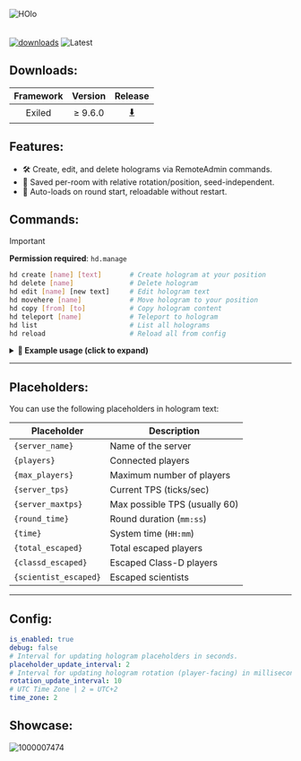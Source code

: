 ![HOlo](https://github.com/user-attachments/assets/65be6663-97d4-4af3-b1de-10e9d68a49e9)<br><br><br>
[![downloads](https://img.shields.io/github/downloads/Vretu-Dev/HolographicDisplays/total?style=for-the-badge&logo=icloud&color=%233A6D8C)](https://github.com/Vretu-Dev/UltimateHUD/releases/latest)
![Latest](https://img.shields.io/github/v/release/Vretu-Dev/HolographicDisplays?style=for-the-badge&label=Latest%20Release&color=%23D91656)


## Downloads:
| Framework | Version    |  Release                                                              |
|:---------:|:----------:|:----------------------------------------------------------------------:|
| Exiled    | ≥ 9.6.0    | [⬇️](https://github.com/Vretu-Dev/HolographicDisplays/releases/latest) |

## Features:

- 🛠️ Create, edit, and delete holograms via RemoteAdmin commands.
- 🧭 Saved per-room with relative rotation/position, seed-independent.
- 🔁 Auto-loads on round start, reloadable without restart.

## Commands:

> [!IMPORTANT]
> **Permission required**: `hd.manage`

```bash
hd create [name] [text]       # Create hologram at your position
hd delete [name]              # Delete hologram
hd edit [name] [new text]     # Edit hologram text
hd movehere [name]            # Move hologram to your position
hd copy [from] [to]           # Copy hologram content
hd teleport [name]            # Teleport to hologram
hd list                       # List all holograms
hd reload                     # Reload all from config
```

<details>
<summary><strong>📌 Example usage (click to expand)</strong></summary>

```bash
hd create Entrance "Welcome to the facility!"
hd edit Entrance "New message"
hd delete Entrance
hd reload
hd list
```
</details>

---

## Placeholders:

You can use the following placeholders in hologram text:

| Placeholder           | Description                          |
|-----------------------|--------------------------------------|
| `{server_name}`       | Name of the server                   |
| `{players}`           | Connected players                    |
| `{max_players}`       | Maximum number of players            |
| `{server_tps}`        | Current TPS (ticks/sec)              |
| `{server_maxtps}`     | Max possible TPS (usually 60)        |
| `{round_time}`        | Round duration (`mm:ss`)             |
| `{time}`              | System time (`HH:mm`)                |
| `{total_escaped}`     | Total escaped players                |
| `{classd_escaped}`    | Escaped Class-D players              |
| `{scientist_escaped}` | Escaped scientists                   |

---

## Config:
```yaml
is_enabled: true
debug: false
# Interval for updating hologram placeholders in seconds.
placeholder_update_interval: 2
# Interval for updating hologram rotation (player-facing) in milliseconds.
rotation_update_interval: 10
# UTC Time Zone | 2 = UTC+2
time_zone: 2
```

## Showcase:
![1000007474](https://github.com/user-attachments/assets/0fad926f-415b-4437-9f48-0aaa3e6737fb)
